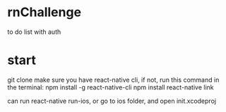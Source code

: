 # rnChallenge
to do list with auth
# start 
git clone 
make sure you have react-native cli, if not, run this command in the terminal: npm install -g react-native-cli
npm install
react-native link

can run react-native run-ios, or go to ios folder, and open init.xcodeproj
